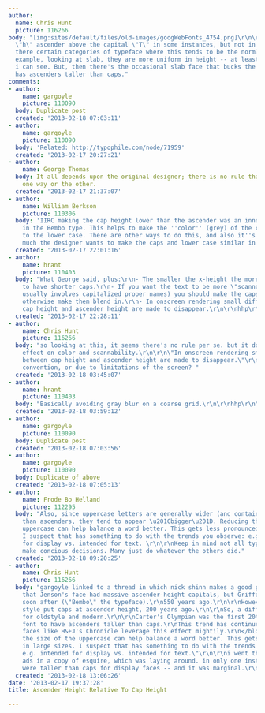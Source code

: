 ```yaml
---
author:
  name: Chris Hunt
  picture: 116266
body: "[img:sites/default/files/old-images/googWebFonts_4754.png]\r\n\r\nwhy's the
  \"h\" ascender above the capital \"T\" in some instances, but not in others?\r\n\r\nare
  there certain categories of typeface where this tends to be the norm?\r\n\r\nfor
  example, looking at slab, they are more uniform in height -- at least from what
  i can see. But, then there's the occasional slab face that bucks the trend, and
  has ascenders taller than caps."
comments:
- author:
    name: gargoyle
    picture: 110090
  body: Duplicate post
  created: '2013-02-18 07:03:11'
- author:
    name: gargoyle
    picture: 110090
  body: 'Related: http://typophile.com/node/71959'
  created: '2013-02-17 20:27:21'
- author:
    name: George Thomas
  body: It all depends upon the original designer; there is no rule that dictates
    one way or the other.
  created: '2013-02-17 21:37:07'
- author:
    name: William Berkson
    picture: 110306
  body: 'IIRC making the cap height lower than the ascender was an innovation of Griffo,
    in the Bembo type. This helps to make the ''color'' (grey) of the caps more similar
    to the lower case. There are other ways to do this, and also it''s a choice how
    much the designer wants to make the caps and lower case similar in color or different. '
  created: '2013-02-17 22:01:16'
- author:
    name: hrant
    picture: 110403
  body: "What George said, plus:\r\n- The smaller the x-height the more sense it makes
    to have shorter caps.\r\n- If you want the text to be more \"scannable\" (which
    usually involves capitalized proper names) you should make the caps stand out;
    otherwise make them blend in.\r\n- In onscreen rendering small differences between
    cap height and ascender height are made to disappear.\r\n\r\nhhp\r\n"
  created: '2013-02-17 22:28:11'
- author:
    name: Chris Hunt
    picture: 116266
  body: "so looking at this, it seems there's no rule per se. but it does have an
    effect on color and scannability.\r\n\r\n\"In onscreen rendering small differences
    between cap height and ascender height are made to disappear.\"\r\n\r\nby choice,
    convention, or due to limitations of the screen? "
  created: '2013-02-18 03:45:07'
- author:
    name: hrant
    picture: 110403
  body: "Basically avoiding gray blur on a coarse grid.\r\n\r\nhhp\r\n"
  created: '2013-02-18 03:59:12'
- author:
    name: gargoyle
    picture: 110090
  body: Duplicate post
  created: '2013-02-18 07:03:56'
- author:
    name: gargoyle
    picture: 110090
  body: Duplicate of above
  created: '2013-02-18 07:05:13'
- author:
    name: Frode Bo Helland
    picture: 112295
  body: "Also, since uppercase letters are generally wider (and contain more white)
    than ascenders, they tend to appear \u201Cbigger\u201D. Reducing the size of the
    uppercase can help balance a word better. This gets less pronounced in large sizes.
    I suspect that has something to do with the trends you observe: e.g. intended
    for display vs. intended for text. \r\n\r\nKeep in mind not all type designers
    make concious decisions. Many just do whatever the others did."
  created: '2013-02-18 09:20:25'
- author:
    name: Chris Hunt
    picture: 116266
  body: "gargoyle linked to a thread in which nick shinn makes a good post.\r\n\r\n<blockquote>\r\nNote
    that Jenson's face had massive ascender-height capitals, but Griffo made the improvement
    soon after (\"Bembo\" the typeface).\r\n550 years ago.\r\n\r\nHowever, the modern
    style put caps at ascender height, 200 years ago.\r\n\r\nSo, a different strategy
    for oldstyle and modern.\r\n\r\nCarter's Olympian was the first 20th century news
    font to have ascenders taller than caps.\r\nThis trend has continued, and now
    faces like H&FJ's Chronicle leverage this effect mightily.\r\n</blockquote>\r\n\r\n\"Reducing
    the size of the uppercase can help balance a word better. This gets less pronounced
    in large sizes. I suspect that has something to do with the trends you observe:
    e.g. intended for display vs. intended for text.\"\r\n\r\ni went through all the
    ads in a copy of esquire, which was laying around. in only one instance, ascenders
    were taller than caps for display faces -- and it was marginal.\r\n"
  created: '2013-02-18 13:06:26'
date: '2013-02-17 19:37:28'
title: Ascender Height Relative To Cap Height

---
```

